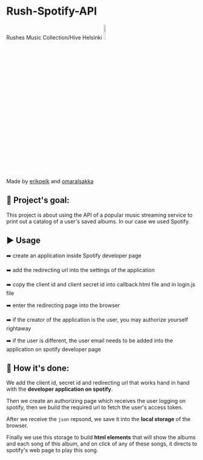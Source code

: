 # Rush-Spotify-API
Rushes Music Collection/Hive Helsinki      <img src="https://user-images.githubusercontent.com/81321172/165960699-d5ff0b5a-9b9b-4341-9b83-590dc5af6d35.png" width="10%"/>

Made by [erikpeik](https://github.com/erikpeik) and [omaralsakka](https://github.com/omaralsakka)


## :diamond_shape_with_a_dot_inside: **Project's goal:**

This project is about using the API of a popular music streaming service
to print out a catalog of a user's saved albums. In our case we used Spotify.

## :arrow_forward: **Usage**

:arrow_right: create an application inside Spotify developer page

:arrow_right: add the redirecting url into the settings of the application

:arrow_right: copy the client id and client secret id into callback.html file and in login.js file

:arrow_right: enter the redirecting page into the browser

:arrow_right: if the creator of the application is the user, you may authorize yourself rightaway

:arrow_right: if the user is different, the user email needs to be added into the application on spotify developer page

## :page_with_curl: **How it's done:** 
We add the client id, secret id and redirecting url that works 
hand in hand with the **developer application on spotify**.

Then we create an authorizing page which receives the user logging on spotify, 
then we build the required url to fetch the user's access token.

After we receive the ```json``` repsond, we save it into the **local storage** of the browser.

Finally we use this storage to build **html elements** that will show 
the albums and each song of this album, and on click of any of these songs, 
it directs to spotify's web page to play this song.
